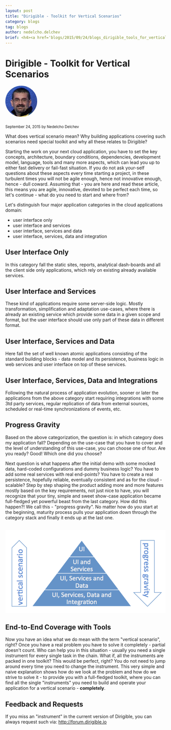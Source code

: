```yaml
---
layout: post
title: "Dirigible - Toolkit for Vertical Scenarios"
category: blogs
tag: blogs
author: nedelcho.delchev
brief: <h4><a href='blogs/2015/09/24/blogs_dirigible_tools_for_vertical_scenarios.html'>Dirigible - Toolkit for Vertical Scenarios</a></h4> <sub class="post-info">September 24, 2015 by Nedelcho Delchev</sub></br> What does vertical scenario mean? Why building applications covering such scenarios need special tools and why all these relates to Dirigible?...<br>
---
```


Dirigible - Toolkit for Vertical Scenarios
===

<img class="img-responsive" src="/img/team/nedelcho.delchev.png" style="border-radius: 50%;">
<br>

<sub class="post-info">September 24, 2015 by Nedelcho Delchev</sub>

What does vertical scenario mean? Why building applications covering such scenarios need special toolkit and why all these relates to Dirigible?

Starting the work on your next cloud application, you have to set the key concepts, architecture, boundary conditions, dependencies, development model, language, tools and many more aspects, which can lead you up to either fast delivery or fail-fast situation. If you do not ask your-self questions about these aspects every time starting a project, in these turbulent times you will not be agile enough, hence not innovative enough, hence - dull coward. Assuming that - you are here and read these article, this means you are agile, innovative, devoted to be perfect each time, so let's continue - what do you need to start and where from?

Let's distinguish four major application categories in the cloud applications domain:

* user interface only
* user interface and services
* user interface, services and data
* user interface, services, data and integration

User Interface Only
----
 
In this category fall the static sites, reports, analytical dash-boards and all the client side only applications, which rely on existing already available services. 

User Interface and Services
----
 
These kind of applications require some server-side logic. Mostly transformation, simplification and adaptation use-cases, where there is already an existing service which provide some data in a given scope and format, but the user interface should use only part of these data in different format.

User Interface, Services and Data
----
 
Here fall the set of well known atomic applications consisting of the standard building blocks - data model and its persistence, business logic in web services and user interface on top of these services.

User Interface, Services, Data and Integrations
----
 
Following the natural process of application evolution, sooner or later the applications from the above category start requiring integrations with some 3td party services, regular replication of data from external sources, scheduled or real-time synchronizations of events, etc.

Progress Gravity
---- 

Based on the above categorization, the question is: in which category does my application fall? Depending on the use-case that you have to cover and the level of understanding of this use-case, you can choose one of four. Are you ready? Good! Which one did you choose?

Next question is what happens after the initial demo with some mocked data, hard-coded configurations and dummy business logic? You have to add some real services with real end-points? You have to create a real persistence, hopefully reliable, eventually consistent and as for the cloud - scalable? Step by step shaping the product adding more and more features mostly based on the key requirements, not just nice to have, you will recognize that your tiny, simple and sweet show-case application became full-fledged yet powerful beast from the last category. How did this happen?! We call this - "progress gravity". No matter how do you start at the beginning, maturity process pulls your application down through the category stack and finally it ends up at the last one.

<br>
<img src="/img/posts/pyramid.png"/>
<br>

End-to-End Coverage with Tools
--- 

Now you have an idea what we do mean with the term "vertical scenario", right? Once you have a real problem you have to solve it completely - partial doesn't count. Who can help you in this situation - usually you need a single instrument for every single task in the chain. What if, all the instruments are packed in one toolkit? This would be perfect, right? You do not need to jump around every time you need to change the instrument. This very simple and naive explanation shows how do we look at the problem and how do we strive to solve it - to provide you with a full-fledged toolkit, where you can find all the single "instruments" you need to build and operate your application for a vertical scenario - <b>completely</b>.

Feedback and Requests
--- 

If you miss an "instrument" in the current version of Dirigible, you can always request such via: <a href="http://forum.dirigible.io">http://forum.dirigible.io</a>






